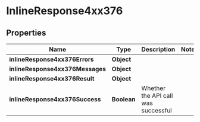 # InlineResponse4xx376

## Properties
Name | Type | Description | Notes
------------ | ------------- | ------------- | -------------
**inlineResponse4xx376Errors** | **Object** |  | 
**inlineResponse4xx376Messages** | **Object** |  | 
**inlineResponse4xx376Result** | **Object** |  | 
**inlineResponse4xx376Success** | **Boolean** | Whether the API call was successful | 
